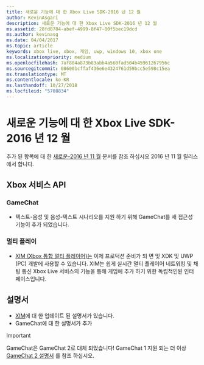 ```yaml
---
title: 새로운 기능에 대 한 Xbox Live SDK-2016 년 12 월
author: KevinAsgari
description: 새로운 기능에 대 한 Xbox Live SDK-2016 년 12 월
ms.assetid: 28fd8784-abef-4999-8f47-80f5bec19dcd
ms.author: kevinasg
ms.date: 04/04/2017
ms.topic: article
keywords: xbox live, xbox, 게임, uwp, windows 10, xbox one
ms.localizationpriority: medium
ms.openlocfilehash: 7af884a873b83abb4a560fad504b45961267956c
ms.sourcegitcommit: 086001cffaf436e6e4324761d59bcc5e598c15ea
ms.translationtype: MT
ms.contentlocale: ko-KR
ms.lasthandoff: 10/27/2018
ms.locfileid: "5708834"
---
```

# <a name="whats-new-for-the-xbox-live-sdk---december-2016"></a>새로운 기능에 대 한 Xbox Live SDK-2016 년 12 월

추가 된 항목에 대 한 [새로운-2016 년 11 월](1611-whats-new.md) 문서를 참조 하십시오 2016 년 11 월 릴리스에서 합니다.

## <a name="xbox-services-api"></a>Xbox 서비스 API

### <a name="gamechat"></a>GameChat

* 텍스트-음성 및 음성-텍스트 시나리오를 지원 하기 위해 GameChat를 새 접근성 기능이 추가 되었습니다.

### <a name="multiplayer"></a>멀티 플레이

* [XIM (Xbox 통합 멀티 플레이어)는](../multiplayer/xbox-integrated-multiplayer.md) 이제 프로덕션 준비가 되 면 및 XDK 및 UWP (PC) 개발에 사용할 수 있습니다.  XIM는 쉽게 실시간 멀티 플레이어 네트워킹 및 채팅 통신 Xbox Live 서비스의 기능을 통해 게임에 추가 하기 위한 독립적인된 인터페이스입니다.

## <a name="documentation"></a>설명서
* [XIM](../multiplayer/xbox-integrated-multiplayer.md)에 대 한 업데이트 된 설명서가 있습니다.
* GameChat에 대 한 설명서가 추가

> [!IMPORTANT]
> GameChat은 GameChat 2로 대체 되었습니다! GameChat 1 지원 되는 더 이상 [GameChat 2 설명서](../multiplayer/chat/game-chat-2-overview.md) 를 참조 하십시오.